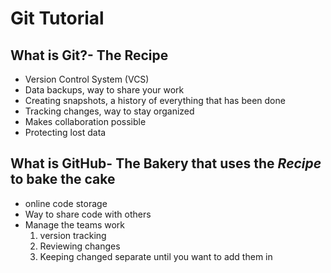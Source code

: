 # Git Tutorial

## What is Git?- The Recipe
- Version Control System (VCS) 
- Data backups, way to share your work
- Creating snapshots, a history of everything that has been done
- Tracking changes, way to stay organized
- Makes collaboration possible
- Protecting lost data

## What is GitHub- The **Bakery** that uses the *Recipe* to bake the cake
- online code storage
- Way to share code with others
- Manage the teams work
  1. version tracking
  1. Reviewing changes
  1. Keeping changed separate until you want to add them in

